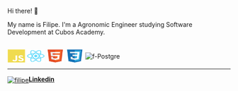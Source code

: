  
 Hi there! 👋
 
My name is Filipe. I'm a Agronomic Engineer studying Software Development at Cubos Academy.

 <div style="display: inline_block"><br>
  <img align="center" alt="f-Js" height="30" width="40" src="https://raw.githubusercontent.com/devicons/devicon/master/icons/javascript/javascript-plain.svg">
  <img align="center" alt="f-React" height="30" width="40" src="https://raw.githubusercontent.com/devicons/devicon/master/icons/react/react-original.svg">
  <img align="center" alt="f-HTML" height="30" width="40" src="https://raw.githubusercontent.com/devicons/devicon/master/icons/html5/html5-original.svg">
  <img align="center" alt="f-CSS" height="30" width="40" src="https://raw.githubusercontent.com/devicons/devicon/master/icons/css3/css3-original.svg">
 <img align="center" alt="f-Postgre" height="30" width="40" src="https://cdn.jsdelivr.net/gh/devicons/devicon/icons/postgresql/postgresql-plain.svg"> 
</div>
 
 ----

<a href="https://linkedin.com/in/filipedbarros" target="_blank"><img align="center" src="https://cdn.jsdelivr.net/npm/simple-icons@3.0.1/icons/linkedin.svg" alt="filipe" height="30" width="40" /><b>Linkedin</b></a> 


